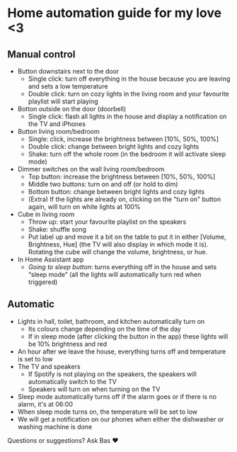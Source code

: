 # Home automation guide for my love <3

## Manual control
* Button downstairs next to the door
    * Single click: turn off everything in the house because you are leaving and sets a low temperature
    * Double click: turn on cozy lights in the living room and your favourite playlist will start playing
* Botton outside on the door (doorbell)
    * Single click: flash all lights in the house and display a notification on the TV and iPhones
* Button living room/bedroom
    * Single: click, increase the brightness between [10%, 50%, 100%]
    * Double click: change between bright lights and cozy lights
    * Shake: turn off the whole room (in the bedroom it will activate sleep mode)
* Dimmer switches on the wall living room/bedroom
    * Top button: increase the brightness between [10%, 50%, 100%]
    * Middle two buttons: turn on and off (or hold to dim)
    * Bottom button: change between bright lights and cozy lights
    * (Extra) If the lights are already on, clicking on the "turn on" button again, will turn on white lights at 100%
* Cube in living room
    * Throw up: start your favourite playlist on the speakers
    * Shake: shuffle song
    * Put label up and move it a bit on the table to put it in either [Volume, Brightness, Hue] (the TV will also display in which mode it is). Rotating the cube will change the volume, brightness, or hue.
* In Home Assistant app
    * *Going to sleep button*: turns everything off in the house and sets “sleep mode” (all the lights will automatically turn red when triggered)

## Automatic
* Lights in hall, toilet, bathroom, and kitchen automatically turn on
    * Its colours change depending on the time of the day
    * If in sleep mode (after clicking the button in the app) these lights will be 10% brightness and red
* An hour after we leave the house, everything turns off and temperature is set to low
* The TV and speakers
    * If Spotify is not playing on the speakers, the speakers will automatically switch to the TV
    * Speakers will turn on when turning on the TV
* Sleep mode automatically turns off if the alarm goes or if there is no alarm, it's at 06:00
* When sleep mode turns on, the temperature will be set to low
* We will get a notification on our phones when either the dishwasher or washing machine is done

Questions or suggestions? Ask Bas ❤️
